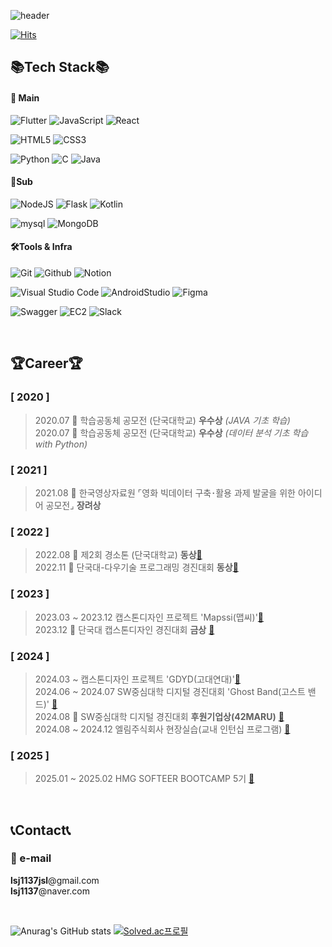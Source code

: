  
![header](https://capsule-render.vercel.app/api?type=waving&color=timeAuto&height=300&section=header&text=Se%20Jun&fontSize=90)

[![Hits](https://hits.seeyoufarm.com/api/count/incr/badge.svg?url=https%3A%2F%2Fgithub.com%2FWaRoong2&count_bg=%2327364B&title_bg=%235F7D82&icon=&icon_color=%23FFFFFF&title=hits&edge_flat=false)]([https://hits.seeyoufarm.com](https://github.com/WaRoong2))


## 📚Tech Stack📚
#### 🌝 Main
![Flutter](https://img.shields.io/badge/flutter-02569B.svg?style=for-the-badge&logo=flutter&logoColor=white)
![JavaScript](https://img.shields.io/badge/javascript-F7DF1E.svg?style=for-the-badge&logo=javascript&logoColor=black)
![React](https://img.shields.io/badge/react-61DAFB.svg?style=for-the-badge&logo=react&logoColor=black)

![HTML5](https://img.shields.io/badge/html5-%23E34F26.svg?style=for-the-badge&logo=html5&logoColor=white)
![CSS3](https://img.shields.io/badge/css3-%231572B6.svg?style=for-the-badge&logo=css3&logoColor=white)

![Python](https://img.shields.io/badge/python-3670A0?style=for-the-badge&logo=python&logoColor=ffdd54)
![C](https://img.shields.io/badge/c-%2300599C.svg?style=for-the-badge&logo=c&logoColor=white)
![Java](https://img.shields.io/badge/java-%23ED8B00.svg?style=for-the-badge&logo=java&logoColor=white)

#### 🌛Sub
![NodeJS](https://img.shields.io/badge/NodeJS-F7DF1E.svg?style=for-the-badge&logo=node.js&logoColor=black)
![Flask](https://img.shields.io/badge/Flask-000000.svg?style=for-the-badge&logo=flask&logoColor=white)
![Kotlin](https://img.shields.io/badge/kotlin-7F52FF.svg?style=for-the-badge&logo=kotlin&logoColor=white)

![mysql](https://img.shields.io/badge/mysql-4479A1.svg?style=for-the-badge&logo=mysql&logoColor=white)
![MongoDB](https://img.shields.io/badge/MongoDB-47A248.svg?style=for-the-badge&logo=mongodb&logoColor=white)

#### 🛠Tools & Infra
![Git](https://img.shields.io/badge/git-F05033.svg?style=for-the-badge&logo=git&logoColor=white)
![Github](https://img.shields.io/badge/github-181717.svg?style=for-the-badge&logo=github&logoColor=white)
![Notion](https://img.shields.io/badge/Notion-F3F3F3.svg?style=for-the-badge&logo=notion&logoColor=black)

![Visual Studio Code](https://img.shields.io/badge/VSCode-007ACC.svg?style=for-the-badge&logo=Visual%20Studio%20Code&logoColor=white)
![AndroidStudio](https://img.shields.io/badge/androidstudio-3DDC84.svg?style=for-the-badge&logo=androidstudio&logoColor=white)
![Figma](https://img.shields.io/badge/figma-F24E1E.svg?style=for-the-badge&logo=figma&logoColor=white)

![Swagger](https://img.shields.io/badge/swagger-85EA2D.svg?style=for-the-badge&logo=swagger&logoColor=black)
![EC2](https://img.shields.io/badge/aws_ec2-FF9900.svg?style=for-the-badge&logo=amazonec2&logoColor=black)
![Slack](https://img.shields.io/badge/slack-4A154B.svg?style=for-the-badge&logo=slack&logoColor=white)

<br/>

## 🏆Career🏆
### [ 2020 ]  
>2020.07  🥈 학습공동체 공모전 (단국대학교) **우수상** *(JAVA 기초 학습)*    
>2020.07  🥈 학습공동체 공모전 (단국대학교) **우수상** *(데이터 분석 기초 학습 with Python)*  
### [ 2021 ]  
>2021.08  🥉 한국영상자료원 ⌜영화 빅데이터 구축･활용 과제 발굴을 위한 아이디어 공모전⌟ **장려상**     
### [ 2022 ]  
>2022.08 🥉 제2회 경소톤 (단국대학교) **동상**[🔗](https://github.com/kimyeonhong00/dorazy)   
>2022.11 🥉 단국대-다우기술 프로그래밍 경진대회 **동상**[🔗](https://github.com/WaRoong2/DKU_DowTech_2022)
### [ 2023 ]
>2023.03 ~ 2023.12 캡스톤디자인 프로젝트 'Mapssi(맵씨)'[🔗](https://github.com/WaRoong2/Mapssi)  
>2023.12 🥇 단국대 캡스톤디자인 경진대회 **금상** [🔗](https://github.com/WaRoong2/Mapssi)
### [ 2024 ]
>2024.03 ~  캡스톤디자인 프로젝트 'GDYD(고대연대)'[🔗]()  
>2024.06 ~ 2024.07 SW중심대학 디지털 경진대회 'Ghost Band(고스트 밴드)' [🔗](https://github.com/lsj1137/GhostBand)  
>2024.08 🥉 SW중심대학 디지털 경진대회 **후원기업상(42MARU)** [🔗](https://github.com/lsj1137/GhostBand)  
>2024.08 ~ 2024.12 엘림주식회사 현장실습(교내 인턴십 프로그램) [🔗](https://www.elimsafety.com)
### [ 2025 ]
>2025.01 ~ 2025.02 HMG SOFTEER BOOTCAMP 5기 [🔗](https://softeerbootcamp.hyundaimotorgroup.com/)

<br/>

## 📞Contact📞  
### 📧 e-mail
**lsj1137jsl**@gmail.com  
**lsj1137**@naver.com


<br/>

![Anurag's GitHub stats](https://github-readme-stats.vercel.app/api?username=lsj1137&show_icons=true&theme=transparent)
[![Solved.ac프로필](http://mazassumnida.wtf/api/v2/generate_badge?boj=lsj1137)](https://solved.ac/lsj1137)
